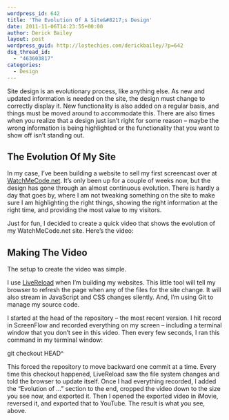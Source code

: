 ```yaml
---
wordpress_id: 642
title: 'The Evolution Of A Site&#8217;s Design'
date: 2011-11-06T14:23:55+00:00
author: Derick Bailey
layout: post
wordpress_guid: http://lostechies.com/derickbailey/?p=642
dsq_thread_id:
  - "463603817"
categories:
  - Design
---
```

Site design is an evolutionary process, like anything else. As new and updated information is needed on the site, the design must change to correctly display it. New functionality is also added on a regular basis, and things must be moved around to accommodate this. There are also times when you realize that a design just isn&#8217;t right for some reason &#8211; maybe the wrong information is being highlighted or the functionality that you want to show off isn&#8217;t standing out.

## The Evolution Of My Site

In my case, I&#8217;ve been building a website to sell my first screencast over at [WatchMeCode.net](http://watchmecode.net). It&#8217;s only been up for a couple of weeks now, but the design has gone through an almost continuous evolution. There is hardly a day that goes by, where I am not tweaking something on the site to make sure I am highlighting the right things, showing the right information at the right time, and providing the most value to my visitors.

Just for fun, I decided to create a quick video that shows the evolution of my WatchMeCode.net site. Here&#8217;s the video:



## Making The Video

The setup to create the video was simple.

I use [LiveReload](http://livereload.com/) when I&#8217;m building my websites. This little tool will tell my browser to refresh the page when any of the files for the site change. It will also stream in JavaScript and CSS changes silently. And, I&#8217;m using Git to manage my source code.

I started at the head of the repository &#8211; the most recent version. I hit record in ScreenFlow and recorded everything on my screen &#8211; including a terminal window that you don&#8217;t see in this video. Then every few seconds, I ran this command in my terminal window:

git checkout HEAD^

This forced the repository to move backward one commit at a time. Every time this checkout happened, LiveReload saw the file system changes and told the browser to update itself. Once I had everything recorded, I added the &#8220;Evolution of …&#8221; section to the end, cropped the video down to the size you see now, and exported it. Then I opened the exported video in iMovie, reversed it, and exported that to YouTube. The result is what you see, above.